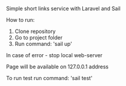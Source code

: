 Simple short links service with Laravel and Sail

How to run:
1. Clone repository
2. Go to project folder
3. Run command: 'sail up' 

In case of error - stop local web-server

Page will be available on 127.0.0.1 address

To run test run command: 'sail test'
